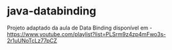 # java-databinding
Projeto adaptado da aula de Data Binding disponível em - https://www.youtube.com/playlist?list=PLSrm9z4zp4mFwo3s-2r1uUNoTcLz77pCZ
